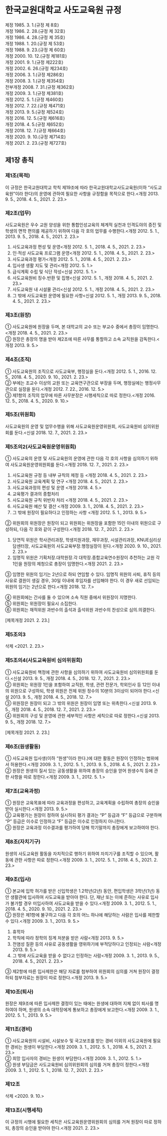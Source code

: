 # 한국교원대학교 사도교육원 규정

제정 1985. 3. 1.(규정 제 8호)  
개정 1986. 2. 28.(규정 제 32호)  
개정 1986. 4. 28.(규정 제 35호)  
개정 1988. 1. 20.(규정 제 53호)  
개정 1988. 9. 23.(규정 제 60호)  
개정 2000. 10. 12.(규정 제181호)  
개정 2001. 9. 1.(규정 제222호)  
개정 2002. 6. 26.(규정 제234호)  
개정 2006. 3. 1.(규정 제286호)  
개정 2008. 3. 1.(규정 제354호)  
전부개정 2008. 7. 31.(규정 제362호)  
개정 2009. 3. 1.(규정 제381호)  
개정 2012. 5. 1.(규정 제460호)  
개정 2012. 7. 22.(규정 제471호)  
개정 2013. 9. 5.(규정 제524호)  
개정 2016. 12. 5.(규정 제616호)  
개정 2018. 4. 5.(규정 제652호)  
개정 2018. 12. 7.(규정 제664호)  
개정 2020. 9. 10.(규정 제714호)  
개정 2021. 2. 23.(규정 제727호)

## 제1장 총칙

### 제1조(목적)

이 규정은 한국교원대학교 학칙 제19조에 따라 한국교원대학교사도교육원(이하 “사도교육원”이라 한다)의 운영에 관하여 필요한 사항을 규정함을 목적으로 한다.<개정 2013. 9. 5., 2018. 4. 5., 2021. 2. 23.>

### 제2조(업무)

사도교육원은 우수 교원 양성을 위한 통합인성교육의 체계적 실천과 인격도야의 증진 및 학생의 면학 편의를 제공하기 위하여 다음 각 호의 업무를 수행한다.<개정 2012. 5. 1., 2013. 9. 5., 2018. 4. 5., 2021. 2. 23.>

1. 사도교육과정 편성 및 운영<개정 2012. 5. 1., 2018. 4. 5., 2021. 2. 23.>
2. 인‧적성 사도교육 프로그램 운영<개정 2012. 5. 1., 2018. 4. 5., 2021. 2. 23.>
3. 사도교육과정 평가<개정 2012. 5. 1., 2018. 4. 5., 2021. 2. 23.>
4. 입사생 생활 지도 및 관리<개정 2012. 5. 1.>
5. 급식계획 수립 및 식단 작성<신설 2012. 5. 1.>
6. 사도교육원비 징수․반환 및 집행<신설 2012. 5. 1., 개정 2018. 4. 5., 2021. 2. 23.>
7. 사도교육원 내 시설물 관리<신설 2012. 5. 1., 개정 2018. 4. 5., 2021. 2. 23.>
8. 그 밖에 사도교육원 운영에 필요한 사항<신설 2012. 5. 1., 개정 2013. 9. 5., 2018. 4. 5., 2021. 2. 23.>

### 제3조(원장)

① 사도교육원에 원장을 두며, 본 대학교의 교수 또는 부교수 중에서 총장이 임명한다.<개정 2018. 4. 5., 2021. 2. 23.>  
② 원장은 총장의 명을 받아 제2조에 따른 사무를 통할하고 소속 교직원을 감독한다.<개정 2013. 9. 5.>

### 제4조(조직)

① 사도교육원의 조직으로 사도교육부, 행정실을 둔다.<개정 2012. 5. 1., 2016. 12. 5., 2018. 4. 5., 2020. 9. 10., 2021. 2. 23.>  
② 부에는 조교수 이상의 교원 또는 교육연구관으로 부장을 두며, 행정실에는 행정사무관으로 실장을 둔다.<개정 2012. 7. 22., 2016. 12. 5.>  
③ 제1항의 조직의 업무에 따른 사무분장은 시행세칙으로 따로 정한다.<개정 2016. 12. 5., 2018. 4. 5., 2020. 9. 10.>

### 제5조(위원회)

사도교육원의 운영 및 업무수행을 위해 사도교육원운영위원회, 사도교육원비 심의위원회를 둔다.<신설 2018. 12. 7., 2021. 2. 23.>

### 제5조의2(사도교육원운영위원회)

① 사도교육의 운영 및 사도교육원의 운영에 관한 다음 각 호의 사항을 심의하기 위하여 사도교육원운영위원회를 둔다.<개정 2018. 12. 7., 2021. 2. 23.>

1. 사도교육원 규정 등 내부 규칙의 제정 등 <개정 2018. 4. 5., 2021. 2. 23.>
2. 사도교육원 교육계획 및 연구 <개정 2018. 4. 5., 2021. 2. 23.>
3. 사도교육과정의 편성 및 운영 <개정 2018. 4. 5.>
4. 교육평가 결과의 종합처리
5. 사도교육원 규칙 위반자 처리 <개정 2018. 4. 5., 2021. 2. 23.>
6. 사도교육원 예산 및 결산 <개정 2009. 3. 1., 2018. 4. 5., 2021. 2. 23.>
7. 그 밖에 원장이 필요하다고 인정하는 사항 <개정 2012. 5. 1., 2013. 9. 5.>

② 위원회의 위원장은 원장이 되고 위원회는 위원장을 포함한 15인 이내의 위원으로 구성하되, 다음 각 호와 같이 구성한다.<개정 2018. 12. 7., 2021. 2. 23.>

1. 당연직 위원은 학사관리과장, 학생지원과장, 재무과장, 시설관리과장, KNUE심리상담센터장, 사도교육원의 사도교육부장․행정실장이 된다.<개정 2020. 9. 10., 2021. 2. 23.>
2. 임명직 위원은 기획처장․대학원장․각 대학장․종합교육연수원장이 추천하는 교원 각 1인을 원장의 제청으로 총장이 임명한다.<개정 2021. 2. 23.>

③ 임명한 위원의 임기는 2년으로 하되 연임할 수 있다. 임명직 위원의 사퇴, 휴직 등의 사유로 결원이 생길 경우, 30일 이내에 후임자를 선임해야 한다. 이 경우 새로 선임되는 위원의 임기는 2년으로 한다.<개정 2018. 12. 7.>

④ 위원회에는 간사를 둘 수 있으며 소속 직원 중에서 위원장이 지명한다.  
⑤ 위원회는 위원장이 필요시 소집한다.  
⑥ 위원회는 재적위원 과반수의 출석과 출석위원 과반수의 찬성으로 심의․의결한다.

[제목개정 2021. 2. 23.]

### 제5조의3

삭제 <2021. 2. 23.>

### 제5조의4(사도교육원비 심의위원회)

① 사도교육원비 책정에 관한 사항을 심의하기 위하여 사도교육원비 심의위원회를 둔다.<신설 2013. 9. 5., 개정 2018. 4. 5., 2018. 12. 7., 2021. 2. 23.>  
② 위원회는 위원장 1인을 포함하여 교직원, 학생, 관련 전문가, 학외인사 등 12인 이내의 위원으로 구성하되, 학생 위원은 전체 위원 정수의 10분의 3이상이 되어야 한다.<신설 2013. 9. 5., 개정 2018. 4. 5., 2018. 12. 7.>  
③ 위원장은 원장이 되고 그 밖의 위원은 원장이 임명 또는 위촉한다.<신설 2013. 9. 5., 개정 2018. 4. 5., 2018. 12. 7., 2021. 2. 23.>  
④ 위원회의 구성 및 운영에 관한 세부적인 사항은 세칙으로 따로 정한다.<신설 2013. 9. 5., 개정 2018. 12. 7.>

[제목개정 2021. 2. 23.]

### 제6조(원생활동)

① 사도교육원 입사생(이하 “원생”이라 한다.)에 대한 활동은 원장이 인정하는 범위에서 허용한다.<개정 2009. 3. 1., 2012. 5. 1., 2013. 9. 5., 2018. 4. 5., 2021. 2. 23.>  
② 원장은 원생의 질서 있는 공동생활을 위하여 총장의 승인을 얻어 원생수칙 등에 관한 사항을 따로 정한다.<개정 2009. 3. 1., 2012. 5. 1.>

### 제7조(교육과정)

① 원장은 교육목표에 따라 교육과정을 편성하고, 교육계획을 수립하여 총장의 승인을 받아 실시한다.<개정 2013. 9. 5.>  
② 교육평가는 원장이 정하여 실시하되 평가 결과는 “P” 등급과 “F” 등급으로 구분하며 “P” 등급은 이수로 인정하고 “F” 등급은 이수로 인정하지 아니한다.  
③ 원장은 교육과정 이수결과를 평가하여 당해 학기말까지 총장에게 보고하여야 한다.

### 제8조(자치기구)

원생의 사도교육원 활동을 자치적으로 행하기 위하여 자치기구를 조직할 수 있으며, 활동에 관한 사항은 따로 정한다.<개정 2009. 3. 1., 2012. 5. 1., 2018. 4. 5., 2021. 2. 23.>

### 제9조(입사)

① 본교에 입학 허가를 받은 신입학생은 1․2학년(2년) 동안, 편입학생은 3학년(1년) 동안 생활관에 입사하여 사도교육을 받아야 한다. 단, 재난 또는 이에 준하는 사유로 입사가 불가할 경우 미입사하여 사도교육을 받을 수 있다.<개정 2009. 3. 1., 2012. 5. 1., 2018. 4. 5., 2020. 9. 10., 2021. 2. 23.>  
② 원장은 제1항에 불구하고 다음 각 호의 어느 하나에 해당하는 사람은 입사를 제한할 수 있다.<개정 2009. 3. 1., 2013. 9. 5.>

1. 휴학자
2. 학칙에 따라 정학의 징계 처분을 받은 사람<개정 2013. 9. 5.>
3. 전염성 질환 등의 사유로 공동생활을 영위하기에 부적당하다고 인정되는 사람<개정 2013. 9. 5.>
4. 그 밖에 사도교육을 받을 수 없다고 인정하는 사람<개정 2009. 3. 1., 2013. 9. 5., 2018. 4. 5., 2021. 2. 23.>

③ 제2항에 따른 입사제한은 해당 자료를 첨부하여 위원회의 심의를 거쳐 원장이 결정하되 첨부자료는 원장이 따로 정한다.<개정 2013. 9. 5.>

### 제10조(퇴사)

원장은 제9조에 따른 입사제한 결정이 있는 때에는 원생에 대하여 지체 없이 퇴사를 명하여야 하며, 원생의 소속 대학장에게 통보하고 총장에게 보고한다.<개정 2009. 3. 1., 2012. 5. 1., 2013. 9. 5.>

### 제11조(경비)

① 사도교육원의 시설비, 시설보수 및 국고보조를 받는 경비 이외의 사도교육원에 필요한 경비는 원생이 부담한다.<개정 2009. 3. 1., 2012. 5. 1., 2018. 4. 5., 2021. 2. 23.>  
② 희망 입사자의 경비는 원생이 부담한다.<개정 2009. 3. 1., 2012. 5. 1.>  
③ 원생 부담금은 사도교육원비 심의위원회의 심의를 거쳐 총장이 정한다.<개정 2009. 3. 1., 2012. 5. 1., 2018. 12. 7., 2021. 2. 23.>

### 제12조

삭제 <2020. 9. 10.>

### 제13조(시행세칙)

이 규정의 시행에 필요한 세칙은 사도교육원운영위원회의 심의를 거쳐 원장이 따로 정하되, 총장의 승인을 받아야 한다.<개정 2021. 2. 23.>

